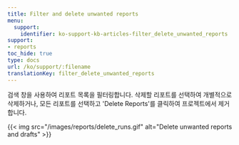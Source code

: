 ```yaml
---
title: Filter and delete unwanted reports
menu:
  support:
    identifier: ko-support-kb-articles-filter_delete_unwanted_reports
support:
- reports
toc_hide: true
type: docs
url: /ko/support/:filename
translationKey: filter_delete_unwanted_reports
---
```

검색 창을 사용하여 리포트 목록을 필터링합니다. 삭제할 리포트를 선택하여 개별적으로 삭제하거나, 모든 리포트를 선택하고 'Delete Reports'를 클릭하여 프로젝트에서 제거합니다.

{{< img src="/images/reports/delete_runs.gif" alt="Delete unwanted reports and drafts" >}}
